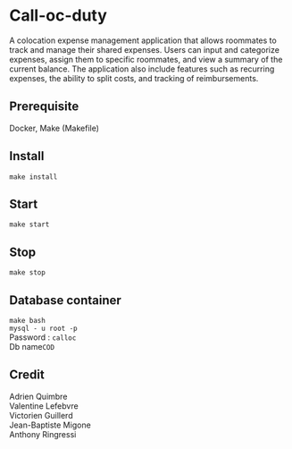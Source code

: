 # Call-oc-duty
A colocation expense management application that allows roommates to track and manage their shared expenses.
Users can input and categorize expenses, assign them to specific roommates, and view a summary of the current balance.
The application also include features such as recurring expenses, the ability to split costs, and tracking of reimbursements.

## Prerequisite
Docker, Make (Makefile)

## Install
`make install`

## Start
`make start`

## Stop
`make stop`

## Database container
`make bash` <br>
`mysql - u root -p` <br>
Password : `calloc`<br>
Db name`COD`<br>

## Credit
Adrien Quimbre <br>
Valentine Lefebvre <br>
Victorien Guillerd <br>
Jean-Baptiste Migone <br>
Anthony Ringressi <br>
